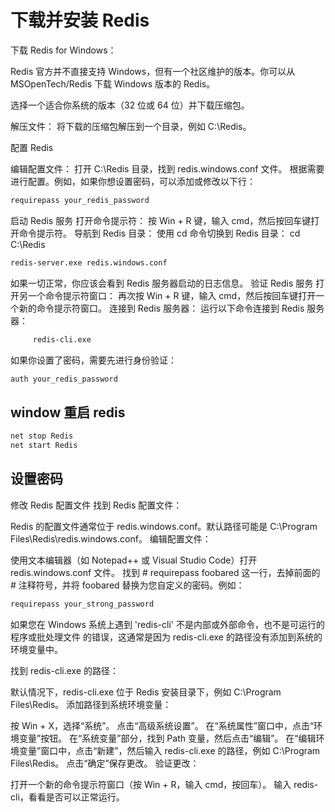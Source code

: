 # 下载并安装 Redis

下载 Redis for Windows：

Redis 官方并不直接支持 Windows，但有一个社区维护的版本。你可以从 MSOpenTech/Redis 下载 Windows 版本的 Redis。

选择一个适合你系统的版本（32 位或 64 位）并下载压缩包。

解压文件：
将下载的压缩包解压到一个目录，例如 C:\Redis。

配置 Redis

编辑配置文件：
打开 C:\Redis 目录，找到 redis.windows.conf 文件。
根据需要进行配置。例如，如果你想设置密码，可以添加或修改以下行：

```sh
requirepass your_redis_password
```

启动 Redis 服务
打开命令提示符：
按 Win + R 键，输入 cmd，然后按回车键打开命令提示符。
导航到 Redis 目录：
使用 cd 命令切换到 Redis 目录： cd C:\Redis

```sh
redis-server.exe redis.windows.conf
```

如果一切正常，你应该会看到 Redis 服务器启动的日志信息。
验证 Redis 服务
打开另一个命令提示符窗口：
再次按 Win + R 键，输入 cmd，然后按回车键打开一个新的命令提示符窗口。
连接到 Redis 服务器：
运行以下命令连接到 Redis 服务器：

```sh
     redis-cli.exe
```

如果你设置了密码，需要先进行身份验证：

```sh
auth your_redis_password
```

## window 重启 redis

```sh
net stop Redis
net start Redis
```

## 设置密码

修改 Redis 配置文件
找到 Redis 配置文件：

Redis 的配置文件通常位于 redis.windows.conf。默认路径可能是 C:\Program Files\Redis\redis.windows.conf。
编辑配置文件：

使用文本编辑器（如 Notepad++ 或 Visual Studio Code）打开 redis.windows.conf 文件。
找到 # requirepass foobared 这一行，去掉前面的 # 注释符号，并将 foobared 替换为您自定义的密码。例如：

```sh
requirepass your_strong_password
```

如果您在 Windows 系统上遇到 'redis-cli' 不是内部或外部命令，也不是可运行的程序或批处理文件 的错误，这通常是因为 redis-cli.exe 的路径没有添加到系统的环境变量中。

找到 redis-cli.exe 的路径：

默认情况下，redis-cli.exe 位于 Redis 安装目录下，例如 C:\Program Files\Redis。
添加路径到系统环境变量：

按 Win + X，选择“系统”。
点击“高级系统设置”。
在“系统属性”窗口中，点击“环境变量”按钮。
在“系统变量”部分，找到 Path 变量，然后点击“编辑”。
在“编辑环境变量”窗口中，点击“新建”，然后输入 redis-cli.exe 的路径，例如 C:\Program Files\Redis。
点击“确定”保存更改。
验证更改：

打开一个新的命令提示符窗口（按 Win + R，输入 cmd，按回车）。
输入 redis-cli，看看是否可以正常运行。
